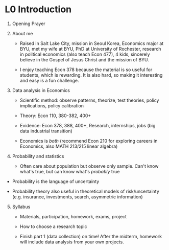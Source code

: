# L0 Introduction

1.  Opening Prayer

2.  About me

    -  Raised in Salt Lake City, mission in Seoul Korea, Economics major at BYU, met my wife at BYU, PhD at University of Rochester, research in political economics (also teach Econ 477), 4 kids, sincerely believe in the Gospel of Jesus Christ and the mission of BYU.

    -  I enjoy teaching Econ 378 because the material is so useful for students, which is rewarding. It is also hard, so making it interesting and easy is a fun challenge.

3.  Data analysis in Economics

    -  Scientific method: observe patterns, theorize, test theories, policy implications, policy calibration

    -  Theory: Econ 110, 380-382, 400+

    -  Evidence: Econ 378, 388, 400+, Research, internships, jobs (big data industrial transition)

    -  Economics is *both* (recommend Econ 210 for exploring careers in Economics, also MATH 213/215 linear algebra)

4.  Probability and statistics

    -  Often care about population but observe only sample.
 Can't know what's true, but can know what's *probably* true

-  Probability is the language of uncertainty

-  Probability theory also useful in theoretical models of risk/uncertainty (e.g. insurance, investments, search, asymmetric information)


5.  Syllabus

    -  Materials, participation, homework, exams, project

    -  How to choose a research topic

    -  Finish part 1 (data collection) on time! After the midterm, homework will include data analysis from your own projects.
